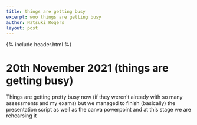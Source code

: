 ```yaml
---
title: things are getting busy
excerpt: woo things are getting busy
author: Natsuki Rogers
layout: post
---
```

{% include header.html %}

# 20th November 2021  (things are getting busy)
Things are getting pretty busy now (if they weren’t already with so many assessments and my exams) but we managed to finish (basically) the presentation script as well as the canva powerpoint and at this stage we are rehearsing it